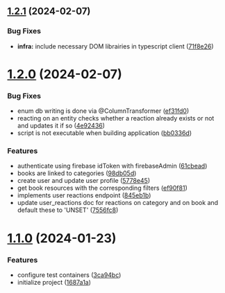 ## [1.2.1](https://github.com/Bookwel-Team/bookwel-api/compare/v1.2.0...v1.2.1) (2024-02-07)


### Bug Fixes

* **infra:** include necessary DOM librairies in typescript client ([71f8e26](https://github.com/Bookwel-Team/bookwel-api/commit/71f8e26e8e2a343d521761fe2d310fb28a6e3ba4))



# [1.2.0](https://github.com/Bookwel-Team/bookwel-api/compare/v1.1.0...v1.2.0) (2024-02-07)


### Bug Fixes

* enum db writing is done via @ColumnTransformer ([ef31fd0](https://github.com/Bookwel-Team/bookwel-api/commit/ef31fd089eb7c00d8d786102662aec2fd4ceb585))
* reacting on an entity checks whether a reaction already exists or not and updates it if so ([4e92436](https://github.com/Bookwel-Team/bookwel-api/commit/4e9243631b5ce9caf11f461979a427e759522804))
* script is not executable when building application ([bb0336d](https://github.com/Bookwel-Team/bookwel-api/commit/bb0336d0cec8056cf90d5fb441c80ea30497315c))


### Features

* authenticate using firebase idToken with firebaseAdmin ([61cbead](https://github.com/Bookwel-Team/bookwel-api/commit/61cbeadb4b70679ce0fa9403dda71d84c8277e13))
* books are linked to categories ([98db05d](https://github.com/Bookwel-Team/bookwel-api/commit/98db05d6729868ede7e54f461cfbbd0e1b9dc021))
* create user and update user profile ([5778e45](https://github.com/Bookwel-Team/bookwel-api/commit/5778e452638f504736ce2060ea543518cb969ce7))
* get book resources with the corresponding filters ([ef90f81](https://github.com/Bookwel-Team/bookwel-api/commit/ef90f81a148b702fae78a7429bd28556ba733c4d))
* implements user reactions endpoint ([845eb1b](https://github.com/Bookwel-Team/bookwel-api/commit/845eb1b4bc20720fd273f731eebf3204daee8072))
* update user_reactions doc for reactions on category and on book and default these to 'UNSET' ([7556fc8](https://github.com/Bookwel-Team/bookwel-api/commit/7556fc870317bd9616a7a18fd884139cd43cf6a0))



# [1.1.0](https://github.com/Bookwel-Team/bookwel-api/compare/1687a1a57f2ad8e626298f847fa2ef5c8e7076bc...v1.1.0) (2024-01-23)


### Features

* configure test containers ([3ca94bc](https://github.com/Bookwel-Team/bookwel-api/commit/3ca94bcbc796861ebdc466ca518cc4722bfba418))
* initialize project ([1687a1a](https://github.com/Bookwel-Team/bookwel-api/commit/1687a1a57f2ad8e626298f847fa2ef5c8e7076bc))



